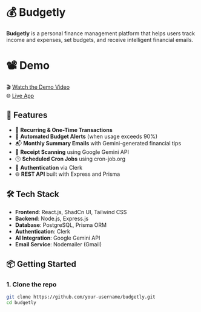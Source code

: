 # 💰 Budgetly

**Budgetly** is a personal finance management platform that helps users track income and expenses, set budgets, and receive intelligent financial emails.

# 📽️ Demo

🎬 [Watch the Demo Video](https://www.youtube.com/watch?v=YOUR_VIDEO_ID)  
🌐 [Live App](https://budgetly-sandy.vercel.app/)

## 🚀 Features

- 📅 **Recurring & One-Time Transactions**
- 🔔 **Automated Budget Alerts** (when usage exceeds 90%)
- 📬 **Monthly Summary Emails** with Gemini-generated financial tips
- 📸 **Receipt Scanning** using Google Gemini API
- 🕒 **Scheduled Cron Jobs** using cron-job.org
- 🔐 **Authentication** via Clerk
- 🌐 **REST API** built with Express and Prisma

## 🛠️ Tech Stack

- **Frontend**: React.js, ShadCn UI, Tailwind CSS
- **Backend**: Node.js, Express.js
- **Database**: PostgreSQL, Prisma ORM
- **Authentication**: Clerk
- **AI Integration**: Google Gemini API
- **Email Service**: Nodemailer (Gmail)

## 📦 Getting Started

### 1. Clone the repo

```bash
git clone https://github.com/your-username/budgetly.git
cd budgetly
```
